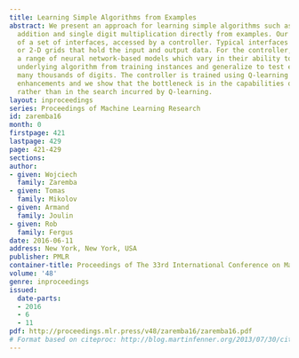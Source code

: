 ```yaml
---
title: Learning Simple Algorithms from Examples
abstract: We present an approach for learning simple algorithms such as copying, multi-digit
  addition and single digit multiplication directly from examples. Our framework consists
  of a set of interfaces, accessed by a controller. Typical interfaces are 1-D tapes
  or 2-D grids that hold the input and output data. For the controller, we explore
  a range of neural network-based models which vary in their ability to abstract the
  underlying algorithm from training instances and generalize to test examples with
  many thousands of digits. The controller is trained using Q-learning with several
  enhancements and we show that the bottleneck is in the capabilities of the controller
  rather than in the search incurred by Q-learning.
layout: inproceedings
series: Proceedings of Machine Learning Research
id: zaremba16
month: 0
firstpage: 421
lastpage: 429
page: 421-429
sections: 
author:
- given: Wojciech
  family: Zaremba
- given: Tomas
  family: Mikolov
- given: Armand
  family: Joulin
- given: Rob
  family: Fergus
date: 2016-06-11
address: New York, New York, USA
publisher: PMLR
container-title: Proceedings of The 33rd International Conference on Machine Learning
volume: '48'
genre: inproceedings
issued:
  date-parts:
  - 2016
  - 6
  - 11
pdf: http://proceedings.mlr.press/v48/zaremba16/zaremba16.pdf
# Format based on citeproc: http://blog.martinfenner.org/2013/07/30/citeproc-yaml-for-bibliographies/
---
```

